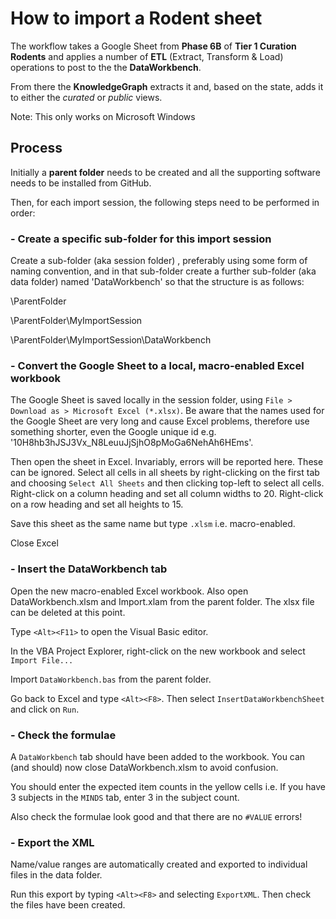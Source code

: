 # How to import a Rodent sheet

The workflow takes a Google Sheet from **Phase 6B** of **Tier 1 Curation Rodents** and applies a number of **ETL** (Extract, Transform & Load) operations to post to the the **DataWorkbench**.

From there the **KnowledgeGraph** extracts it and, based on the state, adds it to either the _curated_ or _public_ views.

Note: This only works on Microsoft Windows

## Process

Initially a **parent folder** needs to be created and all the supporting software needs to be installed from GitHub.

Then, for each import session, the following steps need to be performed in order:

### - Create a specific sub-folder for this import session

Create a sub-folder (aka session folder) , preferably using some form of naming convention, and in that sub-folder create a further sub-folder (aka data folder) named 'DataWorkbench' so that the structure is as follows:

\ParentFolder

\ParentFolder\MyImportSession

\ParentFolder\MyImportSession\DataWorkbench

### - Convert the Google Sheet to a local, macro-enabled Excel workbook

The Google Sheet is saved locally in the session folder, using ```File > Download as > Microsoft Excel (*.xlsx)```.
Be aware that the names used for the Google Sheet are very long and cause Excel problems, therefore use something shorter, even the Google unique id e.g. '10H8hb3hJSJ3Vx_N8LeuuJjSjhO8pMoGa6NehAh6HEms'.

Then open the sheet in Excel. Invariably, errors will be reported here. These can be ignored.
Select all cells in all sheets by right-clicking on the first tab and choosing ```Select All Sheets``` and then clicking top-left to select all cells.
Right-click on a column heading and set all column widths to 20. Right-click on a row heading and set all heights to 15.

Save this sheet as the same name but type ```.xlsm``` i.e. macro-enabled.

Close Excel

### - Insert the DataWorkbench tab

Open the new macro-enabled Excel workbook. Also open DataWorkbench.xlsm and Import.xlam from the parent folder.
The xlsx file can be deleted at this point.

Type ```<Alt><F11>``` to open the Visual Basic editor.

In the VBA Project Explorer, right-click on the new workbook and select ```Import File...```

Import ```DataWorkbench.bas``` from the parent folder.

Go back to Excel and type ```<Alt><F8>```. Then select ```InsertDataWorkbenchSheet``` and click on ```Run```.

### - Check the formulae

A ```DataWorkbench``` tab should have been added to the workbook. You can (and should) now close DataWorkbench.xlsm to avoid confusion.

You should enter the expected item counts in the yellow cells i.e. If you have 3 subjects in the ```MINDS``` tab, enter 3 in the subject count.

Also check the formulae look good and that there are no ```#VALUE``` errors!

### - Export the XML

Name/value ranges are automatically created and exported to individual files in the data folder.

Run this export by typing ```<Alt><F8>``` and selecting ```ExportXML```. Then check the files have been created.



